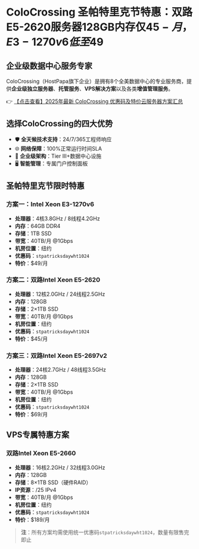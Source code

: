 # ColoCrossing 圣帕特里克节特惠：双路E5-2620服务器128GB内存仅$45-月，E3-1270v6低至$49

## 企业级数据中心服务专家

ColoCrossing（HostPapa旗下企业）是拥有8个全美数据中心的专业服务商，提供**企业级独立服务器**、**托管服务**、**VPS解决方案**以及各类**增值管理服务**。

👉 [【点击查看】2025年最新 ColoCrossing 优惠码及特价云服务器方案汇总](https://bit.ly/ColoCrossing)

## 选择ColoCrossing的四大优势
- 🛡️ **全天候技术支持**：24/7/365工程师响应
- 🌐 **网络保障**：100%正常运行时间SLA
- 🏢 **企业级架构**：Tier III+数据中心设施
- 🖥️ **智能管理**：专属门户控制面板

## 圣帕特里克节限时特惠

### 方案一：Intel Xeon E3-1270v6
- **处理器**：4核3.8GHz / 8线程4.2GHz
- **内存**：64GB DDR4
- **存储**：1TB SSD
- **带宽**：40TB/月 @1Gbps
- **机房位置**：纽约
- **优惠码**：`stpatricksdaywht1024`
- **特价**：$49/月

### 方案二：双路Intel Xeon E5-2620
- **处理器**：12核2.0GHz / 24线程2.5GHz
- **内存**：128GB
- **存储**：2×1TB SSD
- **带宽**：40TB/月 @1Gbps
- **机房位置**：纽约
- **优惠码**：`stpatricksdaywht1024`
- **特价**：$45/月

### 方案三：双路Intel Xeon E5-2697v2
- **处理器**：24核2.7GHz / 48线程3.5GHz
- **内存**：128GB
- **存储**：2×1TB SSD
- **带宽**：40TB/月 @1Gbps
- **机房位置**：纽约
- **优惠码**：`stpatricksdaywht1024`
- **特价**：$69/月

## VPS专属特惠方案
### 双路Intel Xeon E5-2660
- **处理器**：16核2.2GHz / 32线程3.0GHz
- **内存**：128GB
- **存储**：8×1TB SSD（硬件RAID）
- **IP资源**：/25 IPv4
- **带宽**：40TB/月 @1Gbps
- **机房位置**：纽约
- **优惠码**：`stpatricksdaywht1024`
- **特价**：$189/月

> **注**：所有方案均需使用统一优惠码`stpatricksdaywht1024`，数量有限售完即止